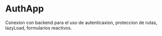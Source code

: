 # AuthApp
 Conexion con backend para el uso de autenticaxion, proteccion de rutas, lazyLoad, formularios reactivos.
